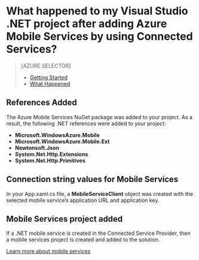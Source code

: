 <properties 
	pageTitle="What happened to my .NET project after adding Mobile Services by using Visual Studio Connected Services | Windows Azure" 
	description="Describes what happened in your Visual Studio .NET project after adding Azure Mobile Services by using Connected Services " 
	services="mobile-services" 
	documentationCenter="" 
	authors="patshea123" 
	manager="douge" 
	editor=""/>

<tags 
	ms.service="mobile-services" 
	ms.date="09/17/2015" 
	wacn.date=""/>

# What happened to my Visual Studio .NET project after adding Azure Mobile Services by using Connected Services?

> [AZURE.SELECTOR]
> - [Getting Started](/documentation/articles/vs-mobile-services-dotnet-getting-started)
> - [What Happened](/documentation/articles/vs-mobile-services-dotnet-what-happened)

## References Added

The Azure Mobile Services NuGet package was added to your project. As a result, the following .NET references were added to your project:

- **Microsoft.WindowsAzure.Mobile**
- **Microsoft.WindowsAzure.Mobile.Ext**
- **Newtonsoft.Json**
- **System.Net.Http.Extensions**
- **System.Net.Http.Primitives** 

## Connection string values for Mobile Services

In your App.xaml.cs file, a **MobileServiceClient** object was created with the selected mobile service’s application URL and application key. 

## Mobile Services project added

If a .NET mobile service is created in the Connected Service Provider, then a mobile services project is created and added to the solution.


[Learn more about mobile services](/services/mobile-services/) 
